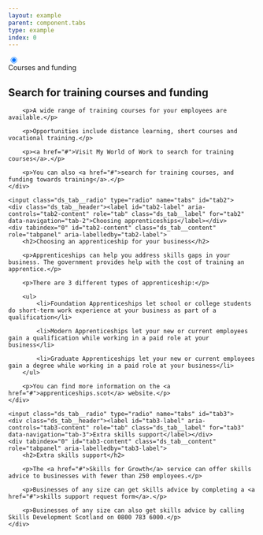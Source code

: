 ```yaml
---
layout: example
parent: component.tabs
type: example
index: 0
---
```


<div class="ds_tab-container  ds_tab-container--3" data-module="ds-tabs">
    <input class="ds_tab__radio" type="radio" checked name="tabs" id="tab1">
    <div class="ds_tab__header"><label id="tab1-label" aria-controls="tab1-content" role="tab" class="ds_tab__label" for="tab1" data-navigation="tab-1">Courses and funding</label></div>
    <div tabindex="0" id="tab1-content" class="ds_tab__content" role="tabpanel" aria-labelledby="tab1-label">
        <h2>Search for training courses and funding</h2>

        <p>A wide range of training courses for your employees are available.</p>

        <p>Opportunities include distance learning, short courses and vocational training.</p>

        <p><a href="#">Visit My World of Work to search for training courses</a>.</p>

        <p>You can also <a href="#">search for training courses, and funding towards training</a>.</p>
    </div>

    <input class="ds_tab__radio" type="radio" name="tabs" id="tab2">
    <div class="ds_tab__header"><label id="tab2-label" aria-controls="tab2-content" role="tab" class="ds_tab__label" for="tab2" data-navigation="tab-2">Choosing apprenticeships</label></div>
    <div tabindex="0" id="tab2-content" class="ds_tab__content" role="tabpanel" aria-labelledby="tab2-label">
        <h2>Choosing an apprenticeship for your business</h2>

        <p>Apprenticeships can help you address skills gaps in your business. The government provides help with the cost of training an apprentice.</p>

        <p>There are 3 different types of apprenticeship:</p>

        <ul>
            <li>Foundation Apprenticeships let school or college students do short-term work experience at your business as part of a qualification</li>

            <li>Modern Apprenticeships let your new or current employees gain a qualification while working in a paid role at your business</li>

            <li>Graduate Apprenticeships let your new or current employees gain a degree while working in a paid role at your business</li>
        </ul>

        <p>You can find more information on the <a href="#">apprenticeships.scot</a> website.</p>
    </div>

    <input class="ds_tab__radio" type="radio" name="tabs" id="tab3">
    <div class="ds_tab__header"><label id="tab3-label" aria-controls="tab3-content" role="tab" class="ds_tab__label" for="tab3" data-navigation="tab-3">Extra skills support</label></div>
    <div tabindex="0" id="tab3-content" class="ds_tab__content" role="tabpanel" aria-labelledby="tab3-label">
        <h2>Extra skills support</h2>

        <p>The <a href="#">Skills for Growth</a> service can offer skills advice to businesses with fewer than 250 employees.</p>

        <p>Businesses of any size can get skills advice by completing a <a href="#">skills support request form</a>.</p>

        <p>Businesses of any size can also get skills advice by calling Skills Development Scotland on 0800 783 6000.</p>
    </div>
</div>

